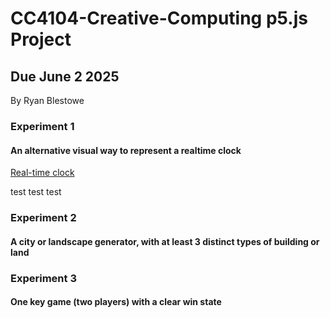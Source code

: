 # CC4104-Creative-Computing p5.js Project
## Due June 2 2025

By Ryan Blestowe


### Experiment 1
#### An alternative visual way to represent a realtime clock
[Real-time clock](https://editor.p5js.org/RyanB2024/sketches/xJCJdTdr4)

test test test

### Experiment 2
#### A city or landscape generator, with at least 3 distinct types of building or land


### Experiment 3
#### One key game (two players) with a clear win state

